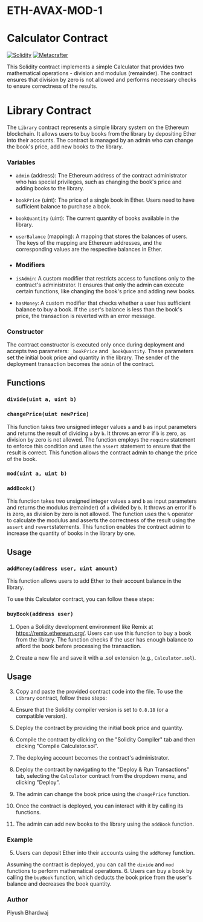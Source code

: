 # ETH-AVAX-MOD-1

# Calculator Contract
[![Solidity](https://img.shields.io/badge/Solidity-0.8.18-blue)](https://soliditylang.org/)
[![Metacrafter](https://img.shields.io/badge/Metacrafter-Amazing-orange)](https://www.metacrafters.io/)

This Solidity contract implements a simple Calculator that provides two mathematical operations - division and modulus (remainder). The contract ensures that division by zero is not allowed and performs necessary checks to ensure correctness of the results.

# Library Contract

The `Library` contract represents a simple library system on the Ethereum blockchain. It allows users to buy books from the library by depositing Ether into their accounts. The contract is managed by an admin who can change the book's price, add new books to the library.

 ### Variables

- `admin` (address): The Ethereum address of the contract administrator who has special privileges, such as changing the book's price and adding books to the library.

- `bookPrice` (uint): The price of a single book in Ether. Users need to have sufficient balance to purchase a book.

- `bookQuantity` (uint): The current quantity of books available in the library.

- `userBalance` (mapping): A mapping that stores the balances of users. The keys of the mapping are Ethereum addresses, and the corresponding values are the respective balances in Ether.

- ### Modifiers

- `isAdmin`: A custom modifier that restricts access to functions only to the contract's administrator. It ensures that only the admin can execute certain functions, like changing the book's price and adding new books.

- `hasMoney`: A custom modifier that checks whether a user has sufficient balance to buy a book. If the user's balance is less than the book's price, the transaction is reverted with an error message.

### Constructor

The contract constructor is executed only once during deployment and accepts two parameters: `_bookPrice` and `_bookQuantity`. These parameters set the initial book price and quantity in the library. The sender of the deployment transaction becomes the `admin` of the contract.

## Functions

### `divide(uint a, uint b)`
### `changePrice(uint newPrice)`

This function takes two unsigned integer values `a` and `b` as input parameters and returns the result of dividing `a` by `b`. It throws an error if `b` is zero, as division by zero is not allowed. The function employs the `require` statement to enforce this condition and uses the `assert` statement to ensure that the result is correct.
This function allows the contract admin to change the price of the book.

### `mod(uint a, uint b)`
### `addBook()`

This function takes two unsigned integer values `a` and `b` as input parameters and returns the modulus (remainder) of `a` divided by `b`. It throws an error if `b` is zero, as division by zero is not allowed. The function uses the `%` operator to calculate the modulus and asserts the correctness of the result using the `assert` and `revert`statements.
This function enables the contract admin to increase the quantity of books in the library by one.

## Usage
### `addMoney(address user, uint amount)`

This function allows users to add Ether to their account balance in the library.

To use this Calculator contract, you can follow these steps:
### `buyBook(address user)`

1. Open a Solidity development environment like Remix at https://remix.ethereum.org/.
Users can use this function to buy a book from the library. The function checks if the user has enough balance to afford the book before processing the transaction.

2. Create a new file and save it with a .sol extension (e.g., `Calculator.sol`).
## Usage

3. Copy and paste the provided contract code into the file.
To use the `Library` contract, follow these steps:

4. Ensure that the Solidity compiler version is set to `0.8.18` (or a compatible version).
1. Deploy the contract by providing the initial book price and quantity.

5. Compile the contract by clicking on the "Solidity Compiler" tab and then clicking "Compile Calculator.sol".
2. The deploying account becomes the contract's administrator.

6. Deploy the contract by navigating to the "Deploy & Run Transactions" tab, selecting the `Calculator` contract from the dropdown menu, and clicking "Deploy".
3. The admin can change the book price using the `changePrice` function.

7. Once the contract is deployed, you can interact with it by calling its functions.
4. The admin can add new books to the library using the `addBook` function.

### Example
5. Users can deposit Ether into their accounts using the `addMoney` function.

Assuming the contract is deployed, you can call the `divide` and `mod` functions to perform mathematical operations.
6. Users can buy a book by calling the `buyBook` function, which deducts the book price from the user's balance and decreases the book quantity.

### Author
 Piyush Bhardwaj
